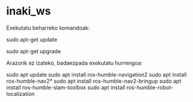 # inaki_ws
Exekutatu beharreko komandoak:
 
  sudo apt-get update

  
sudo apt-get upgrade

Arazorik ez izateko, badaezpada exekutatu hurrengoa:

  sudo apt update
  sudo apt install ros-humble-navigation2
  sudo apt install ros-humble-nav2*
  sudo apt install ros-humble-nav2-bringup
  sudo apt install ros-humble-slam-toolbox
  sudo apt install ros-humble-robot-localization
